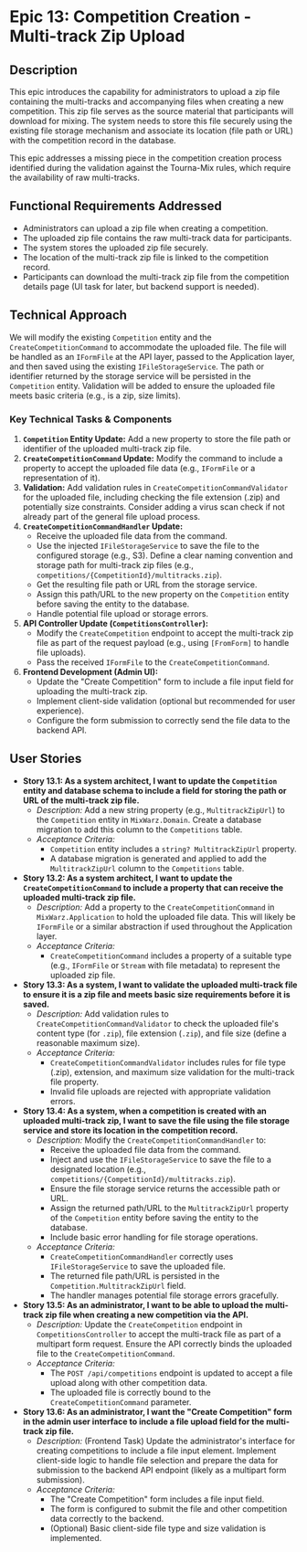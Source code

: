 # Epic 13: Competition Creation - Multi-track Zip Upload

## Description

This epic introduces the capability for administrators to upload a zip file containing the multi-tracks and accompanying files when creating a new competition. This zip file serves as the source material that participants will download for mixing. The system needs to store this file securely using the existing file storage mechanism and associate its location (file path or URL) with the competition record in the database.

This epic addresses a missing piece in the competition creation process identified during the validation against the Tourna-Mix rules, which require the availability of raw multi-tracks.

## Functional Requirements Addressed

* Administrators can upload a zip file when creating a competition.
* The uploaded zip file contains the raw multi-track data for participants.
* The system stores the uploaded zip file securely.
* The location of the multi-track zip file is linked to the competition record.
* Participants can download the multi-track zip file from the competition details page (UI task for later, but backend support is needed).

## Technical Approach

We will modify the existing `Competition` entity and the `CreateCompetitionCommand` to accommodate the uploaded file. The file will be handled as an `IFormFile` at the API layer, passed to the Application layer, and then saved using the existing `IFileStorageService`. The path or identifier returned by the storage service will be persisted in the `Competition` entity. Validation will be added to ensure the uploaded file meets basic criteria (e.g., is a zip, size limits).

### Key Technical Tasks & Components

1.  **`Competition` Entity Update:** Add a new property to store the file path or identifier of the uploaded multi-track zip file.
2.  **`CreateCompetitionCommand` Update:** Modify the command to include a property to accept the uploaded file data (e.g., `IFormFile` or a representation of it).
3.  **Validation:** Add validation rules in `CreateCompetitionCommandValidator` for the uploaded file, including checking the file extension (.zip) and potentially size constraints. Consider adding a virus scan check if not already part of the general file upload process.
4.  **`CreateCompetitionCommandHandler` Update:**
    * Receive the uploaded file data from the command.
    * Use the injected `IFileStorageService` to save the file to the configured storage (e.g., S3). Define a clear naming convention and storage path for multi-track zip files (e.g., `competitions/{CompetitionId}/multitracks.zip`).
    * Get the resulting file path or URL from the storage service.
    * Assign this path/URL to the new property on the `Competition` entity before saving the entity to the database.
    * Handle potential file upload or storage errors.
5.  **API Controller Update (`CompetitionsController`):**
    * Modify the `CreateCompetition` endpoint to accept the multi-track zip file as part of the request payload (e.g., using `[FromForm]` to handle file uploads).
    * Pass the received `IFormFile` to the `CreateCompetitionCommand`.
6.  **Frontend Development (Admin UI):**
    * Update the "Create Competition" form to include a file input field for uploading the multi-track zip.
    * Implement client-side validation (optional but recommended for user experience).
    * Configure the form submission to correctly send the file data to the backend API.

## User Stories

* **Story 13.1: As a system architect, I want to update the `Competition` entity and database schema to include a field for storing the path or URL of the multi-track zip file.**
    * _Description:_ Add a new string property (e.g., `MultitrackZipUrl`) to the `Competition` entity in `MixWarz.Domain`. Create a database migration to add this column to the `Competitions` table.
    * _Acceptance Criteria:_
        * `Competition` entity includes a `string? MultitrackZipUrl` property.
        * A database migration is generated and applied to add the `MultitrackZipUrl` column to the `Competitions` table.
* **Story 13.2: As a system architect, I want to update the `CreateCompetitionCommand` to include a property that can receive the uploaded multi-track zip file.**
    * _Description:_ Add a property to the `CreateCompetitionCommand` in `MixWarz.Application` to hold the uploaded file data. This will likely be `IFormFile` or a similar abstraction if used throughout the Application layer.
    * _Acceptance Criteria:_
        * `CreateCompetitionCommand` includes a property of a suitable type (e.g., `IFormFile` or `Stream` with file metadata) to represent the uploaded zip file.
* **Story 13.3: As a system, I want to validate the uploaded multi-track file to ensure it is a zip file and meets basic size requirements before it is saved.**
    * _Description:_ Add validation rules to `CreateCompetitionCommandValidator` to check the uploaded file's content type (for `.zip`), file extension (`.zip`), and file size (define a reasonable maximum size).
    * _Acceptance Criteria:_
        * `CreateCompetitionCommandValidator` includes rules for file type (.zip), extension, and maximum size validation for the multi-track file property.
        * Invalid file uploads are rejected with appropriate validation errors.
* **Story 13.4: As a system, when a competition is created with an uploaded multi-track zip, I want to save the file using the file storage service and store its location in the competition record.**
    * _Description:_ Modify the `CreateCompetitionCommandHandler` to:
        * Receive the uploaded file data from the command.
        * Inject and use the `IFileStorageService` to save the file to a designated location (e.g., `competitions/{CompetitionId}/multitracks.zip`).
        * Ensure the file storage service returns the accessible path or URL.
        * Assign the returned path/URL to the `MultitrackZipUrl` property of the `Competition` entity before saving the entity to the database.
        * Include basic error handling for file storage operations.
    * _Acceptance Criteria:_
        * `CreateCompetitionCommandHandler` correctly uses `IFileStorageService` to save the uploaded file.
        * The returned file path/URL is persisted in the `Competition.MultitrackZipUrl` field.
        * The handler manages potential file storage errors gracefully.
* **Story 13.5: As an administrator, I want to be able to upload the multi-track zip file when creating a new competition via the API.**
    * _Description:_ Update the `CreateCompetition` endpoint in `CompetitionsController` to accept the multi-track file as part of a multipart form request. Ensure the API correctly binds the uploaded file to the `CreateCompetitionCommand`.
    * _Acceptance Criteria:_
        * The `POST /api/competitions` endpoint is updated to accept a file upload along with other competition data.
        * The uploaded file is correctly bound to the `CreateCompetitionCommand` parameter.
* **Story 13.6: As an administrator, I want the "Create Competition" form in the admin user interface to include a file upload field for the multi-track zip file.**
    * _Description:_ (Frontend Task) Update the administrator's interface for creating competitions to include a file input element. Implement client-side logic to handle file selection and prepare the data for submission to the backend API endpoint (likely as a multipart form submission).
    * _Acceptance Criteria:_
        * The "Create Competition" form includes a file input field.
        * The form is configured to submit the file and other competition data correctly to the backend.
        * (Optional) Basic client-side file type and size validation is implemented.